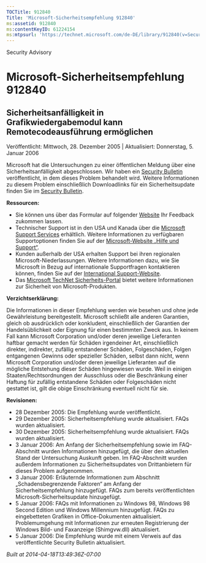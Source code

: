 ```yaml
---
TOCTitle: 912840
Title: 'Microsoft-Sicherheitsempfehlung 912840'
ms:assetid: 912840
ms:contentKeyID: 61224154
ms:mtpsurl: 'https://technet.microsoft.com/de-DE/library/912840(v=Security.10)'
---
```


Security Advisory

Microsoft-Sicherheitsempfehlung 912840
======================================

Sicherheitsanfälligkeit in Grafikwiedergabemodul kann Remotecodeausführung ermöglichen
--------------------------------------------------------------------------------------

Veröffentlicht: Mittwoch, 28. Dezember 2005 | Aktualisiert: Donnerstag, 5. Januar 2006

Microsoft hat die Untersuchungen zu einer öffentlichen Meldung über eine Sicherheitsanfälligkeit abgeschlossen. Wir haben ein [Security Bulletin](http://technet.microsoft.com/security/bulletin/ms06-001) veröffentlicht, in dem dieses Problem behandelt wird. Weitere Informationen zu diesem Problem einschließlich Downloadlinks für ein Sicherheitsupdate finden Sie im [Security Bulletin](http://technet.microsoft.com/security/bulletin/ms06-001).

**Ressourcen:**

-   Sie können uns über das Formular auf folgender [Website](https://support.microsoft.com/common/survey.aspx?scid=sw;en;1257&amp;showpage=1&amp;ws=technet&amp;sd=tech) Ihr Feedback zukommen lassen.
-   Technischer Support ist in den USA und Kanada über die [Microsoft Support Services](http://go.microsoft.com/fwlink/?linkid=21131) erhältlich. Weitere Informationen zu verfügbaren Supportoptionen finden Sie auf der [Microsoft-Website „Hilfe und Support“](http://support.microsoft.com/).
-   Kunden außerhalb der USA erhalten Support bei ihren regionalen Microsoft-Niederlassungen. Weitere Informationen dazu, wie Sie Microsoft in Bezug auf internationale Supportfragen kontaktieren können, finden Sie auf der [International Support-Website](http://go.microsoft.com/fwlink/?linkid=21155).
-   Das [Microsoft TechNet Sicherheits-Portal](http://www.microsoft.com/germany/technet/sicherheit/default.mspx) bietet weitere Informationen zur Sicherheit von Microsoft-Produkten.

**Verzichtserklärung:**

Die Informationen in dieser Empfehlung werden wie besehen und ohne jede Gewährleistung bereitgestellt. Microsoft schließt alle anderen Garantien, gleich ob ausdrücklich oder konkludent, einschließlich der Garantien der Handelsüblichkeit oder Eignung für einen bestimmten Zweck aus. In keinem Fall kann Microsoft Corporation und/oder deren jeweilige Lieferanten haftbar gemacht werden für Schäden irgendeiner Art, einschließlich direkter, indirekter, zufällig entstandener Schäden, Folgeschäden, Folgen entgangenen Gewinns oder spezieller Schäden, selbst dann nicht, wenn Microsoft Corporation und/oder deren jeweilige Lieferanten auf die mögliche Entstehung dieser Schäden hingewiesen wurde. Weil in einigen Staaten/Rechtsordnungen der Ausschluss oder die Beschränkung einer Haftung für zufällig entstandene Schäden oder Folgeschäden nicht gestattet ist, gilt die obige Einschränkung eventuell nicht für sie.

**Revisionen:**

-   28 Dezember 2005: Die Empfehlung wurde veröffentlicht.
-   29 Dezember 2005: Sicherheitsempfehlung wurde aktualisiert. FAQs wurden aktualisiert.
-   30 Dezember 2005: Sicherheitsempfehlung wurde aktualisiert. FAQs wurden aktualisiert.
-   3 Januar 2006: Am Anfang der Sicherheitsempfehlung sowie im FAQ-Abschnitt wurden Informationen hinzugefügt, die über den aktuellen Stand der Untersuchung Auskunft geben. Im FAQ-Abschnitt wurden außerdem Informationen zu Sicherheitsupdates von Drittanbietern für dieses Problem aufgenommen.
-   3 Januar 2006: Erläuternde Informationen zum Abschnitt „Schadensbegrenzende Faktoren“ am Anfang der Sicherheitsempfehlung hinzugefügt. FAQs zum bereits veröffentlichten Microsoft-Sicherheitsupdate hinzugefügt.
-   5 Januar 2006: FAQs mit Informationen zu Windows 98, Windows 98 Second Edition und Windows Millennium hinzugefügt. FAQs zu eingebetteten Grafiken in Office-Dokumenten aktualisiert. Problemumgehung mit Informationen zur erneuten Registrierung der Windows Bild- und Faxanzeige (Shimgvw.dll) aktualisiert.
-   5 Januar 2006: Die Empfehlung wurde mit einem Verweis auf das veröffentlichte Security Bulletin aktualisiert.

*Built at 2014-04-18T13:49:36Z-07:00*
